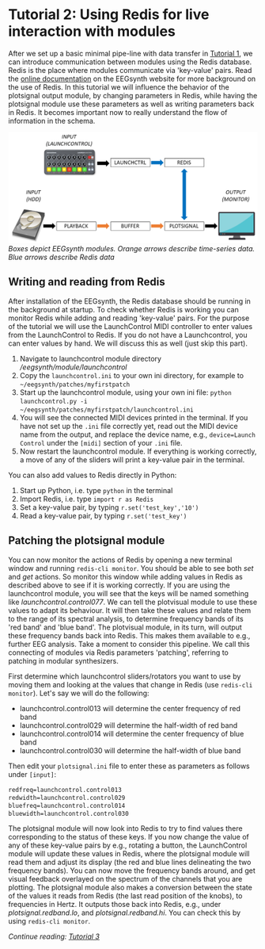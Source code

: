 # Tutorial 2: Using Redis for live interaction with modules

After we set up a basic minimal pipe-line with data transfer in [Tutorial 1](tutorial1.md), we can introduce communication between modules using the Redis database. Redis is the place where modules communicate via 'key-value' pairs. Read the [online documentation](http://www.ouunpo.com/eegsynth/?page_id=514) on the EEGsynth website for more background on the use of Redis. In this tutorial we will influence the behavior of the plotsignal output module, by changing parameters in Redis, while having the plotsignal module use these parameters as well as writing parameters back in Redis. It becomes important now to really understand the flow of information in the schema.

![Schema Tutorial 2](figures/Tutorial2.png)
_Boxes depict EEGsynth modules. Orange arrows describe time-series data. Blue arrows describe Redis data_

## Writing and reading from Redis

After installation of the EEGsynth, the Redis database should be running in the background at startup. To check whether Redis is working you can monitor Redis while adding and reading 'key-value' pairs. For the purpose of the tutorial we will use the LaunchControl MIDI controller to enter values from the LaunchControl to Redis. If you do not have a Launchcontrol, you can enter values by hand. We will discuss this as well (just skip this part).

1. Navigate to launchcontrol module directory _/eegsynth/module/launchcontrol_
2. Copy the `launchcontrol.ini` to your own ini directory, for example to `~/eegsynth/patches/myfirstpatch`
3. Start up the launchcontrol module, using your own ini file: `python launchcontrol.py -i ~/eegsynth/patches/myfirstpatch/launchcontrol.ini`
4. You will see the connected MIDI devices printed in the terminal. If you have not set up the `.ini` file correctly yet, read out the MIDI device name from the output, and replace the device name, e.g., `device=Launch Control` under the `[midi]` section of your `.ini` file.
5. Now restart the launchcontrol module. If everything is working correctly, a move of any of the sliders will print a key-value pair in the terminal.

You can also add values to Redis directly in Python:

1. Start up Python, i.e. type `python` in the terminal
2. Import Redis, i.e. type `import r as Redis`
3. Set a key-value pair, by typing `r.set('test_key','10')`
4. Read a key-value pair, by typing `r.set('test_key')`

## Patching the plotsignal module

You can now monitor the actions of Redis by opening a new terminal window and running `redis-cli monitor`.  You should be able to see both _set_ and _get_ actions. So monitor this window while adding values in Redis as described above to see if it is working correctly. If you are using the launchcontrol module, you will see that the keys will be named something like _launchcontrol.control077_.  We can tell the plotvisual module to use these values to adapt its behaviour. It will then take these values and relate them to the range of its spectral analysis, to determine frequency bands of its 'red band' and 'blue band'. The plotvisual module, in its turn, will output these frequency bands back into Redis. This makes them available to e.g., further EEG analysis. Take a moment to consider this pipeline. We call this connecting of modules via Redis parameters 'patching', referring to patching in modular synthesizers.

First determine which launchcontrol sliders/rotators you want to use by moving them and looking at the values that change in Redis (use `redis-cli monitor`). Let's say we will do the following:

- launchcontrol.control013 will determine the center frequency of red band
- launchcontrol.control029 will determine the half-width of red band
- launchcontrol.control014 will determine the center frequency of blue band
- launchcontrol.control030 will determine the half-width of blue band

Then edit your `plotsignal.ini` file to enter these as parameters as follows under `[input]`:

```
redfreq=launchcontrol.control013
redwidth=launchcontrol.control029
bluefreq=launchcontrol.control014
bluewidth=launchcontrol.control030
```

The plotsignal module will now look into Redis to try to find values there corresponding to the status of these keys.  If you now change the value of any of these key-value pairs by e.g., rotating a button, the LaunchControl module will update these values in Redis, where the plotsignal module will read them and adjust its display (the red and blue lines delineating the two frequency bands).  You can now move the frequency bands around, and get visual feedback overlayed on the spectrum of the channels that you are plotting. The plotsignal module also makes a conversion between the state of the values it reads from Redis (the last read position of the knobs), to frequencies in Hertz. It outputs those back into Redis, e.g., under _plotsignal.redband.lo_, and _plotsignal.redband.hi_. You can check this by using `redis-cli monitor`.

_Continue reading: [Tutorial 3](tutorial3.md)_
